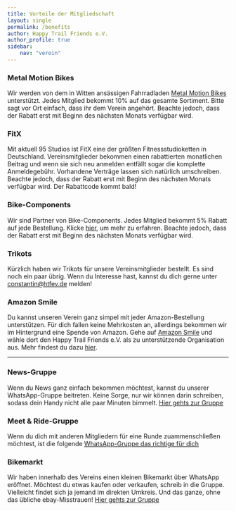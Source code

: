 ```yaml
---
title: Vorteile der Mitgliedschaft
layout: single
permalink: /benefits
author: Happy Trail Friends e.V.
author_profile: true
sidebar:
    nav: "verein"
---
```


### Metal Motion Bikes
Wir werden von dem in Witten ansässigen Fahrradladen [Metal Motion Bikes](https://metalmotionbikes.de/) unterstützt. Jedes Mitglied bekommt 10% auf das gesamte Sortiment. Bitte sagt vor Ort einfach, dass ihr dem Verein angehört. Beachte jedoch, dass der Rabatt erst mit Beginn des nächsten Monats verfügbar wird.

### FitX
Mit aktuell 95 Studios ist FitX eine der größten Fitnessstudioketten in Deutschland. Vereinsmitglieder bekommen einen rabattierten monatlichen Beitrag und wenn sie sich neu anmelden entfällt sogar die komplette Anmeldegebühr. Vorhandene Verträge lassen sich natürlich umschreiben. Beachte jedoch, dass der Rabatt erst mit Beginn des nächsten Monats verfügbar wird.
Der Rabattcode kommt bald!

### Bike-Components
Wir sind Partner von Bike-Components. Jedes Mitglied bekommt 5% Rabatt auf jede Bestellung. Klicke [hier](/bike-components), um mehr zu erfahren. Beachte jedoch, dass der Rabatt erst mit Beginn des nächsten Monats verfügbar wird.

### Trikots
Kürzlich haben wir Trikots für unsere Vereinsmitglieder bestellt. Es sind noch ein paar übrig. Wenn du Interesse hast, kannst du dich gerne unter constantin@htfev.de melden!

### Amazon Smile
Du kannst unseren Verein ganz simpel mit jeder Amazon-Bestellung unterstützen. Für dich fallen keine Mehrkosten an, allerdings bekommen wir im Hintergrund eine Spende von Amazon. Gehe auf [Amazon Smile](https://smile.amazon.de/) und wähle dort den Happy Trail Friends e.V. als zu unterstützende Organisation aus. Mehr findest du dazu [hier](https://www.happytrailfriends.de/amazon-smile/).

---

### News-Gruppe
Wenn du News ganz einfach bekommen möchtest, kannst du unserer WhatsApp-Gruppe beitreten. Keine Sorge, nur wir können darin schreiben, sodass dein Handy nicht alle paar Minuten bimmelt. [Hier gehts zur Gruppe](https://chat.whatsapp.com/KNxeW86HrfY62sWjAIaR1S)

### Meet & Ride-Gruppe
Wenn du dich mit anderen Mitgliedern für eine Runde zuammenschließen möchtest, ist die folgende [WhatsApp-Gruppe das richtige für dich](https://chat.whatsapp.com/IDxSEOfp7J45Q6qJj36n5l)

### Bikemarkt
Wir haben innerhalb des Vereins einen kleinen Bikemarkt über WhatsApp eröffnet. Möchtest du etwas kaufen oder verkaufen, schreib in die Gruppe. Vielleicht findet sich ja jemand im direkten Umkreis. Und das ganze, ohne das übliche ebay-Misstrauen! [Hier gehts zur Gruppe](https://chat.whatsapp.com/KCGLxBOdZJNIgZ8s7CnpjJ)